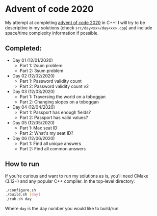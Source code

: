# Advent of code 2020

My attempt at completing [advent of code 2020](https://adventofcode.com/) in C++!
I will try to be descriptive in my solutions (check `src/day<xx>/day<xx>.cpp`)
and include space/time complexity information if possible.

## Completed:
+ Day 01 (12/01/2020)
    + Part 1: 2sum problem
    + Part 2: 3sum problem
+ Day 02 (12/02/2020)
    + Part 1: Password validity count
    + Part 2: Password validity count v2
+ Day 03 (12/03/2020)
    + Part 1: Traversing the world on a toboggan
    + Part 2: Changing slopes on a toboggan
+ Day 04 (12/04/2020)
    + Part 1: Passport has enough fields?
    + Part 2: Passport has valid values?
+ Day 05 (12/05/2020)
    + Part 1: Max seat ID
    + Part 2: What's my seat ID?
+ Day 06 (12/06/2020)
    + Part 1: Find all unique answers
    + Part 2: Find all common answers

## How to run
If you're curious and want to run my solutions as is, you'll need CMake
(3.12+) and any popular C++ compiler. In the top-level directory:

```bash
./configure.sh
./build.sh [day]
./ruh.sh day
```
Where `day` is the day number you would like to build/run.
